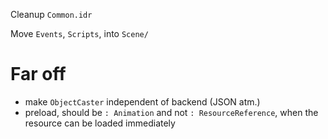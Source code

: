 Cleanup `Common.idr`

Move `Events`, `Scripts`, into `Scene/`

# Far off

- make `ObjectCaster` independent of backend (JSON atm.)
- preload, should be `: Animation` and not `: ResourceReference`, when the resource can be loaded immediately
